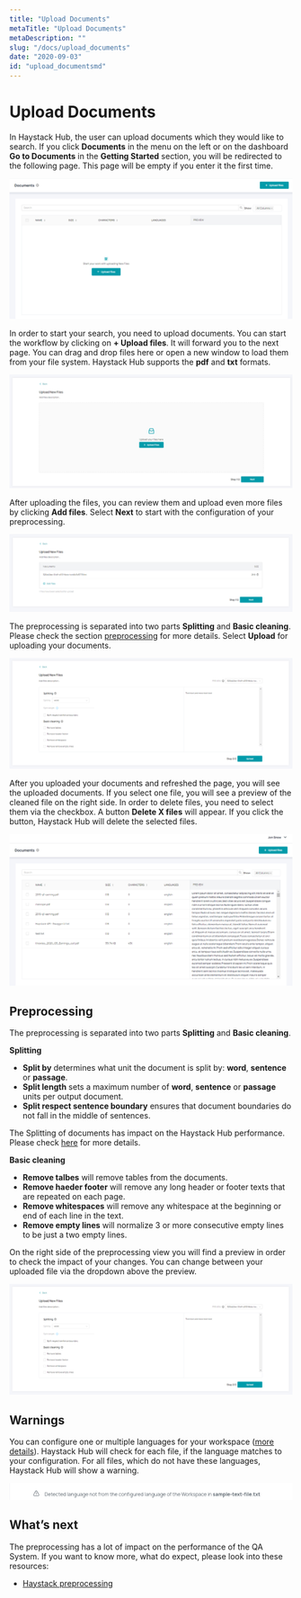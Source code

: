 ```yaml
---
title: "Upload Documents"
metaTitle: "Upload Documents"
metaDescription: ""
slug: "/docs/upload_documents"
date: "2020-09-03"
id: "upload_documentsmd"
---
```


# Upload Documents

In Haystack Hub, the user can upload documents which they would like to search. If you click **Documents** in the menu on the left or on the dashboard **Go to Documents** in the **Getting Started** section, you will be redirected to the following page. This page will be empty if you enter it the first time. 

![image](../img/HaystackHub_documentsempty_.png)

In order to start your search, you need to upload documents. You can start the workflow by clicking on **+ Upload files**. It will forward you to the next page. You can drag and drop files here or open a new window to load them from your file system. Haystack Hub supports the **pdf** and **txt** formats.

![image](../img/HaystackHub_documentsstep1_.png)

After uploading the files, you can review them and upload even more files by clicking **Add files**. Select **Next** to start with the configuration of your preprocessing.

![image](../img/HaystackHub_documentsstep2_.png)

The preprocessing is separated into two parts **Splitting** and **Basic cleaning**. Please check the section [preprocessing](/docs_hub/upload_documentsmd#Preprocessing) for more details. Select **Upload** for uploading your documents.

![image](../img/HaystackHub_documentspreprocessing_.png)

After you uploaded your documents and refreshed the page, you will see the uploaded documents. If you select one file, you will see a preview of the cleaned file on the right side. In order to delete files, you need to select them via the checkbox. A button **Delete X files** will appear. If you click the button, Haystack Hub will delete the selected files.

![image](../img/HaystackHub_documents.png)


## Preprocessing

The preprocessing is separated into two parts **Splitting** and **Basic cleaning**. 

**Splitting**

* **Split by** determines what unit the document is split by: **word**, **sentence** or **passage**. 
* **Split length** sets a maximum number of **word**, **sentence** or **passage** units per output document.
* **Split respect sentence boundary** ensures that document boundaries do not fall in the middle of sentences.

The Splitting of documents has impact on the Haystack Hub performance. Please check [here](/docs/latest/preprocessingmd#Impact-of-Document-Splitting) for more details.

**Basic cleaning**

* **Remove talbes** will remove tables from the documents.
* **Remove haeder footer** will remove any long header or footer texts that are repeated on each page.
* **Remove whitespaces** will remove any whitespace at the beginning or end of each line in the text.
* **Remove empty lines** will normalize 3 or more consecutive empty lines to be just a two empty lines.

On the right side of the preprocessing view you will find a preview in order to check the impact of your changes. You can change between your uploaded file via the dropdown above the preview.

![image](../img/HaystackHub_documentspreprocessing_.png)

## Warnings

You can configure one or multiple languages for your workspace ([more details](/docs_hub/conf_workspacemd#Workspace-Languages)). Haystack Hub will check for each file, if the language matches to your configuration. For all files, which do not have these languages, Haystack Hub will show a warning. 

![image](../img/HaystackHub_documentswarning_.png)

## What’s next

The preprocessing has a lot of impact on the performance of the QA System. If you want to know more, what do expect, please look into these resources:

* [Haystack preprocessing](/docs/latest/preprocessingmd)



